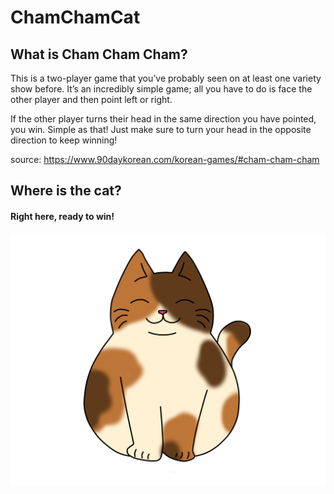 # ChamChamCat

## What is Cham Cham Cham?
This is a two-player game that you’ve probably seen on at least one variety show before. It’s an incredibly simple game; all you have to do is face the other player and then point left or right.

If the other player turns their head in the same direction you have pointed, you win. Simple as that! Just make sure to turn your head in the opposite direction to keep winning!

source: https://www.90daykorean.com/korean-games/#cham-cham-cham

## Where is the cat?
#### Right here, ready to win!

![fattest of them all](assets/cat/2.png)